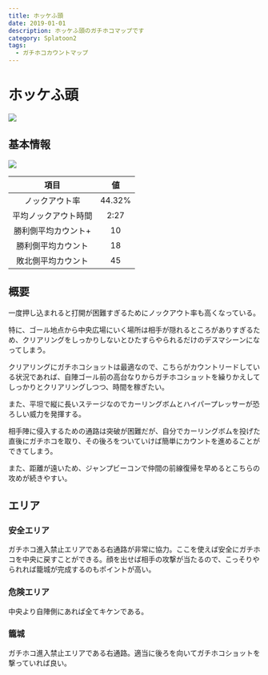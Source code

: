 ```yaml
---
title: ホッケふ頭
date: 2019-01-01
description: ホッケふ頭のガチホコマップです
category: Splatoon2
tags:
  - ガチホコカウントマップ
---
```


# ホッケふ頭

![](https://pbs.twimg.com/media/EcwfdLQXsAIuumR?format=png)

## 基本情報

![](https://pbs.twimg.com/media/EV-GeXVWkAALMeq?format=png)

|         項目         |   値   |
| :------------------: | :----: |
|    ノックアウト率    | 44.32% |
| 平均ノックアウト時間 |  2:27  |
| 勝利側平均カウント+  |   10   |
|  勝利側平均カウント  |   18   |
|  敗北側平均カウント  |   45   |

## 概要

一度押し込まれると打開が困難すぎるためにノックアウト率も高くなっている。

特に、ゴール地点から中央広場にいく場所は相手が隠れるところがありすぎるため、クリアリングをしっかりしないとひたすらやられるだけのデスマシーンになってしまう。

クリアリングにガチホコショットは最適なので、こちらがカウントリードしている状況であれば、自陣ゴール前の高台なりからガチホコショットを繰りかえしてしっかりとクリアリングしつつ、時間を稼ぎたい。

また、平坦で縦に長いステージなのでカーリングボムとハイパープレッサーが恐ろしい威力を発揮する。

相手陣に侵入するための通路は突破が困難だが、自分でカーリングボムを投げた直後にガチホコを取り、その後ろをついていけば簡単にカウントを進めることができてしまう。

また、距離が遠いため、ジャンプビーコンで仲間の前線復帰を早めるとこちらの攻めが続きやすい。

## エリア

### 安全エリア

ガチホコ進入禁止エリアである右通路が非常に協力。ここを使えば安全にガチホコを中央に戻すことができる。顔を出せば相手の攻撃が当たるので、こっそりやられれば籠城が完成するのもポイントが高い。

### 危険エリア

中央より自陣側にあれば全てキケンである。

### 籠城

ガチホコ進入禁止エリアである右通路。適当に後ろを向いてガチホコショットを撃っていれば良い。
